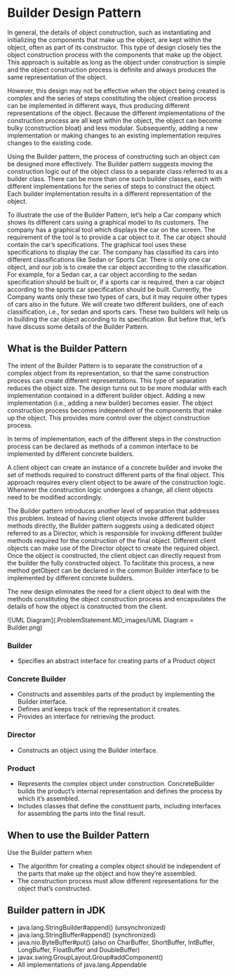 # Builder Design Pattern

In general, the details of object construction, such as instantiating and initializing the components that make up the object, are
kept within the object, often as part of its constructor. This type of design closely ties the object construction process with the
components that make up the object. This approach is suitable as long as the object under construction is simple and the object
construction process is definite and always produces the same representation of the object.

However, this design may not be effective when the object being created is complex and the series of steps constituting the
object creation process can be implemented in different ways, thus producing different representations of the object. Because the
different implementations of the construction process are all kept within the object, the object can become bulky (construction
bloat) and less modular. Subsequently, adding a new implementation or making changes to an existing implementation requires
changes to the existing code.

Using the Builder pattern, the process of constructing such an object can be designed more effectively. The Builder pattern
suggests moving the construction logic out of the object class to a separate class referred to as a builder class. There can be more
than one such builder classes, each with different implementations for the series of steps to construct the object. Each builder
implementation results in a different representation of the object.

To illustrate the use of the Builder Pattern, let’s help a Car company which shows its different cars using a graphical model to
its customers. The company has a graphical tool which displays the car on the screen. The requirement of the tool is to provide
a car object to it. The car object should contain the car’s specifications. The graphical tool uses these specifications to display
the car. The company has classified its cars into different classifications like Sedan or Sports Car. There is only one car object,
and our job is to create the car object according to the classification. For example, for a Sedan car, a car object according to the
sedan specification should be built or, if a sports car is required, then a car object according to the sports car specification should
be built. Currently, the Company wants only these two types of cars, but it may require other types of cars also in the future.
We will create two different builders, one of each classification, i.e., for sedan and sports cars. These two builders will help us in
building the car object according to its specification. But before that, let’s have discuss some details of the Builder Pattern.


## What is the Builder Pattern

The intent of the Builder Pattern is to separate the construction of a complex object from its representation, so that the same
construction process can create different representations. This type of separation reduces the object size. The design turns out to
be more modular with each implementation contained in a different builder object. Adding a new implementation (i.e., adding a
new builder) becomes easier. The object construction process becomes independent of the components that make up the object.
This provides more control over the object construction process.

In terms of implementation, each of the different steps in the construction process can be declared as methods of a common
interface to be implemented by different concrete builders.

A client object can create an instance of a concrete builder and invoke the set of methods required to construct different parts of
the final object. This approach requires every client object to be aware of the construction logic. Whenever the construction logic
undergoes a change, all client objects need to be modified accordingly.

The Builder pattern introduces another level of separation that addresses this problem. Instead of having client objects invoke
different builder methods directly, the Builder pattern suggests using a dedicated object referred to as a Director, which is
responsible for invoking different builder methods required for the construction of the final object. Different client objects can
make use of the Director object to create the required object. Once the object is constructed, the client object can directly request
from the builder the fully constructed object. To facilitate this process, a new method getObject can be declared in the
common Builder interface to be implemented by different concrete builders.

The new design eliminates the need for a client object to deal with the methods constituting the object construction process and
encapsulates the details of how the object is constructed from the client.

![UML Diagram](.ProblemStatement.MD_images/UML Diagram = Builder.png)


### Builder

- Specifies an abstract interface for creating parts of a Product object

### Concrete Builder

- Constructs and assembles parts of the product by implementing the Builder interface.
- Defines and keeps track of the representation it creates.
- Provides an interface for retrieving the product.

### Director

- Constructs an object using the Builder interface.

### Product

- Represents the complex object under construction. ConcreteBuilder builds the product’s internal representation and 
defines the process by which it’s assembled.
- Includes classes that define the constituent parts, including interfaces for assembling the parts into the final result.


## When to use the Builder Pattern

Use the Builder pattern when
- The algorithm for creating a complex object should be independent of the parts that make up the object and how they’re
assembled.
- The construction process must allow different representations for the object that’s constructed.


## Builder pattern in JDK

- java.lang.StringBuilder#append() (unsynchronized)
- java.lang.StringBuffer#append() (synchronized)
- java.nio.ByteBuffer#put() (also on CharBuffer, ShortBuffer, IntBuffer, LongBuffer, FloatBuffer and DoubleBuffer)
- javax.swing.GroupLayout.Group#addComponent()
- All implementations of java.lang.Appendable